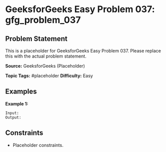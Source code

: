 # GeeksforGeeks Easy Problem 037: gfg_problem_037

## Problem Statement

This is a placeholder for GeeksforGeeks Easy Problem 037.
Please replace this with the actual problem statement.

**Source:** GeeksforGeeks (Placeholder)

**Topic Tags:** #placeholder
**Difficulty:** Easy

## Examples

**Example 1:**

```
Input:
Output:
```

## Constraints

- Placeholder constraints.
